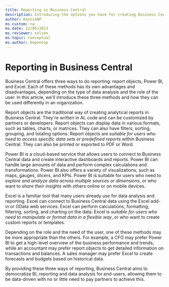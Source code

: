 ```yaml
---
title: Reporting in Business Central
description: Introducing the options you have for creating Business Central reports.
author: KennieNP
ms.custom: na
ms.date: 12/05/2023
ms.reviewer: solsen
ms.topic: conceptual
ms.author: kepontop
---
```


# Reporting in Business Central

Business Central offers three ways to do reporting: report objects, Power BI, and Excel. Each of these methods has its own advantages and disadvantages, depending on the type of data analysis and the role of the user. In this article, we'll introduce these three methods and how they can be used differently in an organization.

Report objects are the traditional way of creating analytical reports in Business Central. They're written in AL code and can be customized by partners or developers. Report objects can display data in various formats, such as tables, charts, or matrices. They can also have filters, sorting, grouping, and totaling options. Report objects are *suitable for users who need to access specific data sets or predefined reports* within Business Central. They can also be printed or exported to PDF or Word.

Power BI is a cloud-based service that allows users to connect to Business Central data and create interactive dashboards and reports. Power BI can handle large amounts of data and perform complex calculations and transformations. Power BI also offers a variety of visualizations, such as maps, gauges, slicers, and KPIs. Power BI is suitable for users who need to *explore and analyze data across multiple sources or dimensions*, or who want to *share their insights* with others online or on mobile devices.

Excel is a familiar tool that many users already use for data analysis and reporting. Excel can connect to Business Central data using the Excel add-in or OData web services. Excel can perform calculations, formatting, filtering, sorting, and charting on the data. Excel is *suitable for users who need to manipulate or format data in a flexible way*, or who want to create custom reports or templates.

Depending on the role and the need of the user, one of these methods may be more appropriate than the others. For example, a CFO may prefer Power BI to get a high-level overview of the business performance and trends, while an accountant may prefer report objects to get detailed information on transactions and balances. A sales manager may prefer Excel to create forecasts and budgets based on historical data.

By providing these three ways of reporting, Business Central aims to democratize BI, reporting and data analysis for end-users, allowing them to be data-driven with no or little need to pay partners to achieve this.

